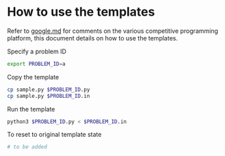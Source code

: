 # How to use the templates
Refer to [google.md](../google.md) for comments on the various competitive programming platform, this document details on how to use the templates.



Specify a problem ID

```bash
export PROBLEM_ID=a
```

Copy the template

```bash
cp sample.py $PROBLEM_ID.py
cp sample.py $PROBLEM_ID.in
```

Run the template

```bash
python3 $PROBLEM_ID.py < $PROBLEM_ID.in
```





To reset to original template state

```bash
# to be added
```

